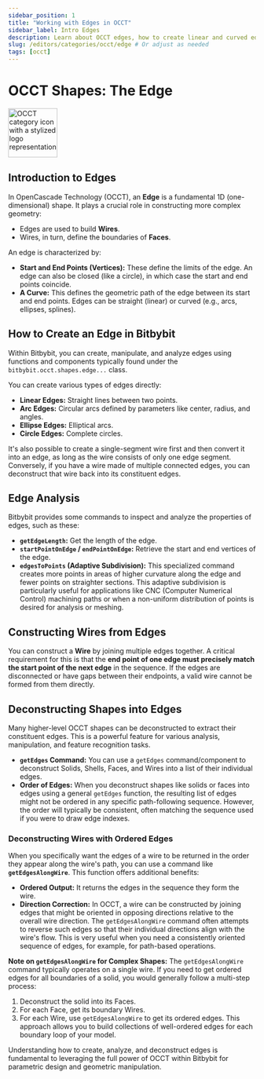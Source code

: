 ```yaml
---
sidebar_position: 1
title: "Working with Edges in OCCT"
sidebar_label: Intro Edges
description: Learn about OCCT edges, how to create linear and curved edges, analyze their properties, use them to construct wires, and deconstruct other shapes into edges in Bitbybit.
slug: /editors/categories/occt/edge # Or adjust as needed
tags: [occt]
---
```


# OCCT Shapes: The Edge

<img 
  src="https://s.bitbybit.dev/assets/icons/white/occt-icon.svg" 
  alt="OCCT category icon with a stylized logo representation"
  width="100"
  title="OCCT category icon" />

## Introduction to Edges

In OpenCascade Technology (OCCT), an **Edge** is a fundamental 1D (one-dimensional) shape. It plays a crucial role in constructing more complex geometry:
*   Edges are used to build **Wires**.
*   Wires, in turn, define the boundaries of **Faces**.

An edge is characterized by:
*   **Start and End Points (Vertices):** These define the limits of the edge. An edge can also be closed (like a circle), in which case the start and end points coincide.
*   **A Curve:** This defines the geometric path of the edge between its start and end points. Edges can be straight (linear) or curved (e.g., arcs, ellipses, splines).

## How to Create an Edge in Bitbybit

Within Bitbybit, you can create, manipulate, and analyze edges using functions and components typically found under the `bitbybit.occt.shapes.edge...` class.

You can create various types of edges directly:
*   **Linear Edges:** Straight lines between two points.
*   **Arc Edges:** Circular arcs defined by parameters like center, radius, and angles.
*   **Ellipse Edges:** Elliptical arcs.
*   **Circle Edges:** Complete circles.

It's also possible to create a single-segment wire first and then convert it into an edge, as long as the wire consists of only one edge segment. Conversely, if you have a wire made of multiple connected edges, you can deconstruct that wire back into its constituent edges.

## Edge Analysis

Bitbybit provides some commands to inspect and analyze the properties of edges, such as these:

*   **`getEdgeLength`:** Get the length of the edge.
*   **`startPointOnEdge` / `endPointOnEdge`:** Retrieve the start and end vertices of the edge.
*   **`edgesToPoints` (Adaptive Subdivision):** This specialized command creates more points in areas of higher curvature along the edge and fewer points on straighter sections. This adaptive subdivision is particularly useful for applications like CNC (Computer Numerical Control) machining paths or when a non-uniform distribution of points is desired for analysis or meshing.

## Constructing Wires from Edges

You can construct a **Wire** by joining multiple edges together. A critical requirement for this is that the **end point of one edge must precisely match the start point of the next edge** in the sequence. If the edges are disconnected or have gaps between their endpoints, a valid wire cannot be formed from them directly.

## Deconstructing Shapes into Edges

Many higher-level OCCT shapes can be deconstructed to extract their constituent edges. This is a powerful feature for various analysis, manipulation, and feature recognition tasks.

*   **`getEdges` Command:** You can use a `getEdges` command/component to deconstruct Solids, Shells, Faces, and Wires into a list of their individual edges.
*   **Order of Edges:** When you deconstruct shapes like solids or faces into edges using a general `getEdges` function, the resulting list of edges might not be ordered in any specific path-following sequence. However, the order will typically be consistent, often matching the sequence used if you were to draw edge indexes.

### Deconstructing Wires with Ordered Edges

When you specifically want the edges of a wire to be returned in the order they appear along the wire's path, you can use a command like **`getEdgesAlongWire`**. This function offers additional benefits:
*   **Ordered Output:** It returns the edges in the sequence they form the wire.
*   **Direction Correction:** In OCCT, a wire can be constructed by joining edges that might be oriented in opposing directions relative to the overall wire direction. The `getEdgesAlongWire` command often attempts to reverse such edges so that their individual directions align with the wire's flow. This is very useful when you need a consistently oriented sequence of edges, for example, for path-based operations.

**Note on `getEdgesAlongWire` for Complex Shapes:**
The `getEdgesAlongWire` command typically operates on a single wire. If you need to get ordered edges for all boundaries of a solid, you would generally follow a multi-step process:
1.  Deconstruct the solid into its Faces.
2.  For each Face, get its boundary Wires.
3.  For each Wire, use `getEdgesAlongWire` to get its ordered edges.
This approach allows you to build collections of well-ordered edges for each boundary loop of your model.

Understanding how to create, analyze, and deconstruct edges is fundamental to leveraging the full power of OCCT within Bitbybit for parametric design and geometric manipulation.